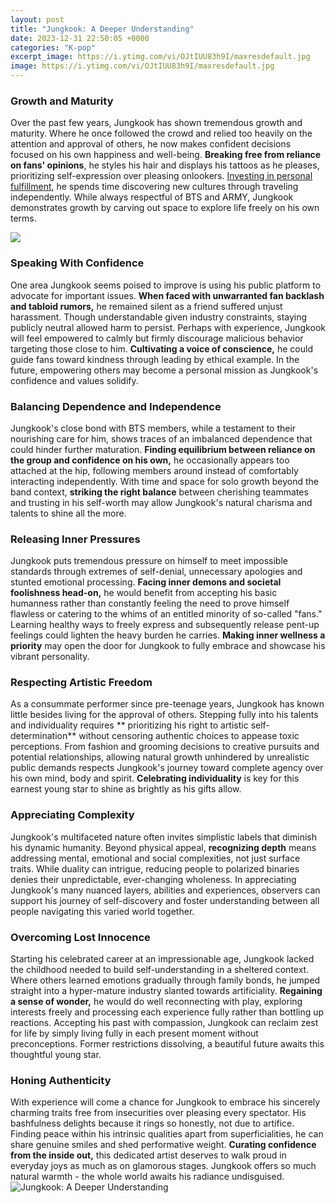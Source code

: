 ```yaml
---
layout: post
title: "Jungkook: A Deeper Understanding"
date: 2023-12-31 22:50:05 +0000
categories: "K-pop"
excerpt_image: https://i.ytimg.com/vi/OJtIUU83h9I/maxresdefault.jpg
image: https://i.ytimg.com/vi/OJtIUU83h9I/maxresdefault.jpg
---
```


### Growth and Maturity
Over the past few years, Jungkook has shown tremendous growth and maturity. Where he once followed the crowd and relied too heavily on the attention and approval of others, he now makes confident decisions focused on his own happiness and well-being. **Breaking free from reliance on fans' opinions**, he styles his hair and displays his tattoos as he pleases, prioritizing self-expression over pleasing onlookers. [Investing in personal fulfillment](https://store.fi.io.vn/dear-person-behind-me-you-look-great-today), he spends time discovering new cultures through traveling independently. While always respectful of BTS and ARMY, Jungkook demonstrates growth by carving out space to explore life freely on his own terms.

![](https://lh3.googleusercontent.com/x9r4aiZGMrmoMucr4RSCl_ZC0LXc_YwbmHZNxFUV_wDRrUujVADhOMUqBCFqVW7GJC_bWqpjEy3AnbKitiCvbGvkVYojReiFAPjCQx4kVQ-j66c=w960-rj-nu-e365)
### Speaking With Confidence 
One area Jungkook seems poised to improve is using his public platform to advocate for important issues. **When faced with unwarranted fan backlash and tabloid rumors,** he remained silent as a friend suffered unjust harassment. Though understandable given industry constraints, staying publicly neutral allowed harm to persist. Perhaps with experience, Jungkook will feel empowered to calmly but firmly discourage malicious behavior targeting those close to him. **Cultivating a voice of conscience,** he could guide fans toward kindness through leading by ethical example. In the future, empowering others may become a personal mission as Jungkook's confidence and values solidify.
### Balancing Dependence and Independence  
Jungkook's close bond with BTS members, while a testament to their nourishing care for him, shows traces of an imbalanced dependence that could hinder further maturation. **Finding equilibrium between reliance on the group and confidence on his own,** he occasionally appears too attached at the hip, following members around instead of comfortably interacting independently. With time and space for solo growth beyond the band context, **striking the right balance** between cherishing teammates and trusting in his self-worth may allow Jungkook's natural charisma and talents to shine all the more.  
### Releasing Inner Pressures
Jungkook puts tremendous pressure on himself to meet impossible standards through extremes of self-denial, unnecessary apologies and stunted emotional processing. **Facing inner demons and societal foolishness head-on,** he would benefit from accepting his basic humanness rather than constantly feeling the need to prove himself flawless or catering to the whims of an entitled minority of so-called "fans." Learning healthy ways to freely express and subsequently release pent-up feelings could lighten the heavy burden he carries. **Making inner wellness a priority** may open the door for Jungkook to fully embrace and showcase his vibrant personality.
### Respecting Artistic Freedom
As a consummate performer since pre-teenage years, Jungkook has known little besides living for the approval of others. Stepping fully into his talents and individuality requires ** prioritizing his right to artistic self-determination** without censoring authentic choices to appease toxic perceptions. From fashion and grooming decisions to creative pursuits and potential relationships, allowing natural growth unhindered by unrealistic public demands respects Jungkook's journey toward complete agency over his own mind, body and spirit. **Celebrating individuality** is key for this earnest young star to shine as brightly as his gifts allow.
### Appreciating Complexity 
Jungkook's multifaceted nature often invites simplistic labels that diminish his dynamic humanity. Beyond physical appeal, **recognizing depth** means addressing mental, emotional and social complexities, not just surface traits. While duality can intrigue, reducing people to polarized binaries denies their unpredictable, ever-changing wholeness. In appreciating Jungkook's many nuanced layers, abilities and experiences, observers can support his journey of self-discovery and foster understanding between all people navigating this varied world together.
### Overcoming Lost Innocence
Starting his celebrated career at an impressionable age, Jungkook lacked the childhood needed to build self-understanding in a sheltered context. Where others learned emotions gradually through family bonds, he jumped straight into a hyper-mature industry slanted towards artificiality. **Regaining a sense of wonder,** he would do well reconnecting with play, exploring interests freely and processing each experience fully rather than bottling up reactions. Accepting his past with compassion, Jungkook can reclaim zest for life by simply living fully in each present moment without preconceptions. Former restrictions dissolving, a beautiful future awaits this thoughtful young star.
### Honing Authenticity  
With experience will come a chance for Jungkook to embrace his sincerely charming traits free from insecurities over pleasing every spectator. His bashfulness delights because it rings so honestly, not due to artifice. Finding peace within his intrinsic qualities apart from superficialities, he can share genuine smiles and shed performative weight. **Curating confidence from the inside out,** this dedicated artist deserves to walk proud in everyday joys as much as on glamorous stages. Jungkook offers so much natural warmth - the whole world awaits his radiance undisguised.
![Jungkook: A Deeper Understanding](https://i.ytimg.com/vi/OJtIUU83h9I/maxresdefault.jpg)